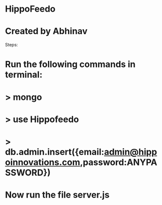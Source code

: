 # HippoFeedo
# Created by Abhinav
Steps:
# Run the following commands in terminal:
# > mongo 
# > use Hippofeedo
# > db.admin.insert({email:admin@hippoinnovations.com,password:ANYPASSWORD})
# Now run the file server.js
